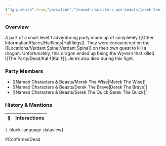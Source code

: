 ```yaml
---
{"dg-publish":true,"permalink":"/named-characters-and-beasts/jerek-the-smooth/","tags":["NPC"],"updated":"2025-08-11T11:53:32.006+01:00"}
---
```



### Overview
A part of a small level 1 adventuring party made up of completely [[Other Information/Races/Halflings\|Halflings]]. They were encountered on the [[Locations/Verdant Spine\|Verdant Spine]] on their own quest to kill a dragon. Unfortunately, this dragon ended up being the Wyvern that killed [[The Party/Dead/Kal ‡\|Kal ‡]]. Jerek also died during this fight.

### Party Members 
- [[Named Characters & Beasts/Merek The Wise\|Merek The Wise]]
- [[Named Characters & Beasts/Derek The Brave\|Derek The Brave]]
- [[Named Characters & Beasts/Serek The Quick\|Serek The Quick]]

### History & Mentions
| § | Interactions |
| - | ------------ |

{ .block-language-dataview}

#ConfirmedDead